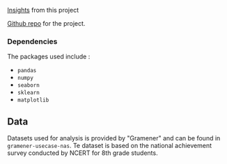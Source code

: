 [Insights](https://github.com/venkatakrishnareddymallu/Gramener_Intern/blob/master/intern_Gramener.ipynb)  from this project

[Github repo](https://github.com/venkatakrishnareddymallu/Gramener_Intern) for the project.


### Dependencies
The packages used include :
* `pandas`
* `numpy`
* `seaborn`
* `sklearn`
* `matplotlib`


## Data
Datasets used for analysis is provided by "Gramener" and can be found in `gramener-usecase-nas`. Te dataset is based on the national achievement survey conducted by NCERT for 8th grade students.
